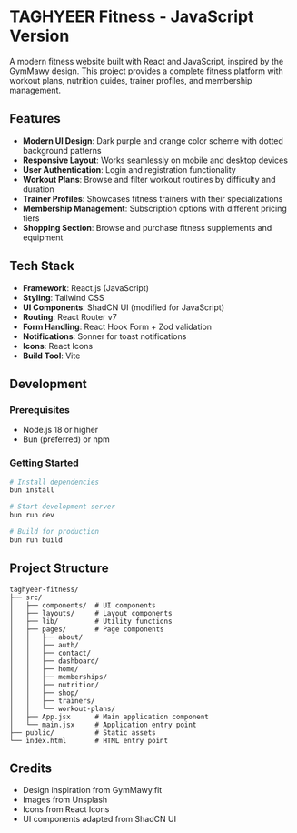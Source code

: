 # TAGHYEER Fitness - JavaScript Version

A modern fitness website built with React and JavaScript, inspired by the GymMawy design. This project provides a complete fitness platform with workout plans, nutrition guides, trainer profiles, and membership management.

## Features

- **Modern UI Design**: Dark purple and orange color scheme with dotted background patterns
- **Responsive Layout**: Works seamlessly on mobile and desktop devices
- **User Authentication**: Login and registration functionality
- **Workout Plans**: Browse and filter workout routines by difficulty and duration
- **Trainer Profiles**: Showcases fitness trainers with their specializations
- **Membership Management**: Subscription options with different pricing tiers
- **Shopping Section**: Browse and purchase fitness supplements and equipment

## Tech Stack

- **Framework**: React.js (JavaScript)
- **Styling**: Tailwind CSS
- **UI Components**: ShadCN UI (modified for JavaScript)
- **Routing**: React Router v7
- **Form Handling**: React Hook Form + Zod validation
- **Notifications**: Sonner for toast notifications
- **Icons**: React Icons
- **Build Tool**: Vite

## Development

### Prerequisites

- Node.js 18 or higher
- Bun (preferred) or npm

### Getting Started

```bash
# Install dependencies
bun install

# Start development server
bun run dev

# Build for production
bun run build
```

## Project Structure

```
taghyeer-fitness/
├── src/
│   ├── components/  # UI components
│   ├── layouts/     # Layout components
│   ├── lib/         # Utility functions
│   ├── pages/       # Page components
│   │   ├── about/
│   │   ├── auth/
│   │   ├── contact/
│   │   ├── dashboard/
│   │   ├── home/
│   │   ├── memberships/
│   │   ├── nutrition/
│   │   ├── shop/
│   │   ├── trainers/
│   │   └── workout-plans/
│   ├── App.jsx      # Main application component
│   └── main.jsx     # Application entry point
├── public/          # Static assets
└── index.html       # HTML entry point
```

## Credits

- Design inspiration from GymMawy.fit
- Images from Unsplash
- Icons from React Icons
- UI components adapted from ShadCN UI
